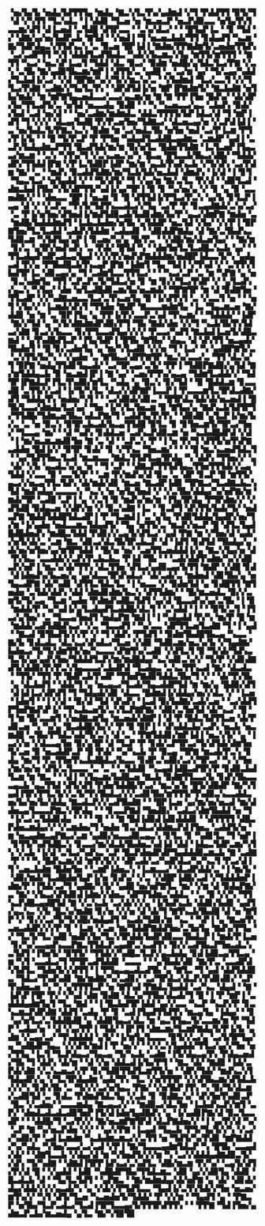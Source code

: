 ▝▅▞▙▞▙▝▅▟▄▜▟▜▜▜▄▝▆▟▄▝▇▃▚▜▃▜▚▞▄▟▆▟▝▞▜▝▛▟▟▜▜▝▉▜▞▜▝▟▝▞▚▜▜▝▜▃▚▟▃▝▐▝▟▟▊▝▜▃▅▝▅▝▆▃▅▃▛▝▅▃▛▟▉▃▃▝▅▜▄▜▚▜▃▃▆▞▟▜▝▟▐▃▅▟▝▃▜▟█▝▟▜▛▃▃▝▝▃▚▞▟▃▞▝▝▝█▜▄▛▐▃▝▝▊▝▜▟▝▞▝▟▇▞▄▞▅▞▙▟▛▃▙▝▇▜▟▝▝▞▅▟▐▝▜▝▅▃▅▃▙▟▞▜▜▝▊▟▄▟▜▝▚▃▆▝▇▞▜▟▛▟▄▃▚▜▜▟▚▃▚▝▃▝▉▃▅▝█▛▐▟▐▝▇▟▆▞▛▛▇▟▆▜▞▃▅▟▅▜▜▟▚▝▃▞▃▟▛▜▜▝▚▜▝▟▟▟▜▃▟▜▙▟▃▝▚▟▞▞▙▃▆▃▚▜▄▝▆▜▜▞▆▜▜▜▝▝▇▜▜▝▚▃▞▝▅▃▚▛▐▃▄▜▝▜▟▟▝▟▃▝▉▃▞▝▉▟▆▝▅▟█▞▄▜▟▃▜▃▞▛▇▝▞▃▚▝▃▜▙▝▇▞▄▟▉▜▙▃▆▞▆▛▐▝▟▜▜▞▃▝▄▟█▝▃▝▃▞▆▝▄▞▝▜▞▃▄▞▚▟▟▞▜▃▙▟▐▞▃▞▝▞▟▝█▛▇▞▚▞▞▜▞▞▆▃▚▞▃▝▝▞▙▟▆▟▝▜▃▞▃▃▜▝▞▞▜▜▃▞▛▟▇▝▃▟▇▞▞▜▄▜▃▜▚▝▝▟▛▟▜▟▐▞▅▝▇▛▐▛▇▟▆▜▞▝▇▃▙▟▇▝▅▜▙▞▆▟▞▝▆▝▆▛▇▜▄▃▅▟▃▃▞▃▃▞▄▃▆▞▆▝▇▝▇▝▛▛▐▜▅▝█▟▚▞▝▟▞▟▛▞▙▞▜▜▃▟▜▞▃▝▅▜▟▝▅▃▃▟▄▝▉▟▉▝▝▝▚▝▚▃▅▃▃▞▄▃▝▃▙▟▚▝▉▟▞▞▙▟▝▃▟▝▅▞▟▝▝▝▅▞▃▟▆▞▆▟▆▟▃▝▟▟▃▜▜▜▜▞▙▛▐▟▃▞▟▝▜▝▆▛▐▟▜▝▜▝▞▞▞▝▟▃▄▞▙▟█▝▛▞▛▃▅▜▅▞▜▟▇▃▞▝▟▃▅▃▄▞▅▝▞▃▛▟▐▟▐▝▃▝▅▞▙▟▃▜▞▛▇▃▚▃▚▝▉▟▆▝▆▝▃▞▅▟▃▜▙▝▅▜▅▝▅▟▝▃▞▛▐▃▆▝▛▜▞▛▐▞▙▝▝▝█▝▜▞▛▃▛▝▛▝▛▜▅▝▚▟▄▟▜▃▟▟█▃▄▟▆▃▝▃▆▟▛▝▄▟▐▝▃▃▛▞▙▟▄▟▆▃▛▜▜▝█▃▟▜▟▞▆▞▆▝▉▞▅▜▃▝█▟▅▜▜▟▇▝▐▃▜▃▅▛▐▜▄▃▃▞▆▃▆▝▝▃▚▝▚▜▚▞▜▝▞▃▚▃▅▃▚▞▚▝█▃▄▝█▜▃▃▙▜▙▃▞▟█▞▝▜▟▟▞▟▛▞▜▜▟▟▐▛▇▝▞▛▐▃▜▟▉▛▐▟▛▝▆▞▆▝▄▃▙▜▚▟▚▃▙▝▞▜▞▟▚▝▃▞▛▟▆▝▇▞▝▃▝▝▆▟▚▝▉▃▟▟▜▟▇▞▆▞▜▃▙▜▟▞▅▃▙▟▝▟▆▟▚▝▐▞▟▝▐▝▊▜▝▜▄▃▜▃▞▝▅▜▄▟▟▝▞▝▝▜▞▟▜▞▝▜▝▞▄▞▆▝▇▞▃▜▃▝▛▞▟▝▝▟▉▜▃▟▝▟▆▃▙▟▐▜▙▞▚▜▞▟▛▜▜▞▚▟▐▞▄▞▜▛▐▝▉▝▊▝▚▞▅▞▄▝▞▝▊▝▄▝▉▝▃▃▅▟▇▞▞▝▝▟▅▃▃▝█▛▐▝▅▃▆▝▊▝█▝▟▜▜▟▐▞▛▜▃▞▛▃▚▝▄▞▙▝▊▜▃▛▐▃▄▝▟▝▞▝▞▃▛▃▝▜▚▜▞▜▟▜▚▃▃▟▃▞▞▜▄▝▃▞▛▝▛▝▊▃▄▟▇▟▞▃▚▞▃▞▝▃▝▛▐▞▅▜▅▞▟▜▅▟▐▞▆▟▜▟▉▃▟▞▙▟▊▟▆▞▙▞▛▝▄▃▞▟▆▛▇▝▆▟▅▝▃▝▆▟█▞▙▟▟▟▆▟▜▝▐▃▙▃▙▟▅▞▅▜▙▝▄▜▟▟▛▝▅▃▜▟▝▞▙▞▝▞▞▛▐▝▉▛▇▜▅▞▜▃▜▃▟▟▝▃▟▟▚▜▟▟▆▝▃▟▄▟▊▝▝▟▉▟▟▛▇▟▄▝▟▝▇▞▃▜▙▟▚▃▜▟▉▃▆▝▚▜▟▜▄▞▄▛▐▝▊▃▅▞▚▞▄▝█▞▛▃▝▝▞▟█▞▆▞▟▃▅▜▄▞▝▝▇▞▆▝▊▞▃▝▄▜▛▞▅▟▚▟▚▝▃▝▛▟▞▝█▜▟▝▚▝▝▟▅▜▅▜▃▜▃▟█▃▚▃▙▝▄▞▝▝▜▜▃▟▄▟▚▟▛▃▟▃▄▜▄▟▝▞▞▞▛▞▅▟▚▛▇▟▟▟▆▞▅▟█▛▐▟▃▃▜▞▚▝▄▟▄▃▟▝▛▞▄▝▛▜▙▟█▃▙▜▚▃▄▛▐▛▇▝▐▟▆▜▝▜▄▝▜▟▐▝▞▜▚▟▝▞▝▃▜▜▚▜▙▟▜▛▐▃▝▟▊▃▄▞▄▝▜▝▃▟▆▜▃▃▜▜▜▃▞▝▝▝▚▃▞▃▛▝▃▝▆▝▚▛▇▝▄▝▅▝▊▃▚▟▆▜▄▝▜▜▝▃▛▃▛▃▜▞▜▟▃▞▅▝▊▝▆▝▊▞▞▜▃▞▛▟▛▝▞▝▄▜▃▟▚▞▄▃▚▝▚▜▄▞▝▟▅▝▅▜▃▟█▟▊▃▆▞▙▞▅▃▆▟▞▝▜▛▇▜▛▝▆▝▟▝▉▟▇▜▅▝▜▜▃▟▛▝▞▞▚▟▇▃▅▃▃▜▃▞▃▜▚▃▅▜▄▝█▝▐▞▟▜▚▜▝▃▝▞▃▃▜▝▅▝▝▝▅▜▝▞▙▞▞▝▐▃▆▟▞▟▚▜▝▜▜▟▅▝▇▟▛▝▇▃▃▃▆▟▆▜▄▝▐▃▝▜▄▃▆▃▅▝▇▞▟▟▊▝▅▝▆▝▃▝▉▛▐▜▄▝▄▝▛▛▐▞▛▞▃▃▛▃▚▟▝▜▚▃▆▞▝▝▜▟▟▟▞▝▐▟▛▝▇▞▞▜▟▝▄▝▚▜▞▟▇▟▆▟▛▟▉▞▛▜▝▜▙▝▇▟▞▟▅▝▞▞▜▝▚▃▙▜▙▜▚▜▟▃▞▟▇▝▊▃▞▞▙▃▃▝▊▞▛▜▃▃▟▜▄▞▞▞▞▝▛▃▃▞▚▟▜▝▇▃▙▟▐▃▅▜▞▟█▃▆▟▝▝▄▜▚▟█▟▜▃▛▝▐▜▄▜▟▛▐▝█▜▙▝▇▜▙▞▝▟▄▃▝▟▝▟▚▜▜▝▅▃▄▟▞▜▙▟▅▜▝▝█▝▊▞▃▟▅▜▄▝▄▝▆▞▚▜▃▟▉▝▞▞▅▝▜▝▐▃▞▝▚▝▄▟█▛▇▜▞▃▝▃▚▜▜▞▙▞▚▝▝▞▄▟▅▝▃▝▇▜▙▃▞▟▛▛▇▜▛▝▆▃▚▞▃▃▞▃▝▜▜▝▟▃▚▞▜▝▉▛▇▝▅▟▄▜▜▟▊▜▄▃▟▞▝▃▞▜▛▃▄▞▃▜▞▝▛▛▐▝▜▟▉▛▇▟▉▞▄▜▟▝▇▞▆▜▟▟▄▃▙▝▉▝▅▃▆▟▐▛▐▝▇▝▄▞▝▃▅▞▛▜▚▞▄▃▄▝▜▟▆▜▃▟▟▞▞▝▜▟▜▛▐▛▇▟▃▛▐▜▃▜▚▟▉▞▆▜▃▝▚▟▄▝▄▝▉▃▚▝▊▞▜▟▝▝▉▝█▟▟▃▆▝▊▃▃▟█▝▃▜▜▞▞▃▟▝▐▞▜▞▚▜▃▝▟▃▞▞▟▛▇▛▐▃▃▛▐▝▛▃▃▃▆▜▃▜▛▟▃▟▇▞▟▜▝▜▟▟▄▜▚▝▅▟▅▞▚▜▝▝▝▃▞▟▉▟▞▟▊▃▝▝█▜▛▟▃▜▟▞▟▞▅▃▅▟▐▝█▜▙▜▃▃▞▟▆▟▄▜▃▞▄▞▝▜▅▝▐▞▚▜▃▜▅▃▆▝▉▝▇▜▄▞▄▝▇▟▚▃▙▜▟▜▛▜▞▜▜▟█▞▜▟▆▃▅▜▙▃▚▟▃▛▇▞▜▝▃▟▟▜▄▜▚▜▚▝▝▟▉▟█▝▄▜▃▛▐▞▆▞▙▞▃▝▃▝▅▝▉▃▚▝▉▜▛▃▙▃▟▞▙▃▄▜▜▟█▝▉▜▃▝▊▝▊▜▅▃▆▜▞▜▛▃▞▜▅▞▝▜▃▃▄▝▆▞▝▝▟▝▚▟▚▝▊▟▟▃▅▝▃▟▚▃▛▟▉▃▆▝▅▝▚▃▙▟█▟▛▟▝▞▟▝▐▝▆▞▅▃▆▃▆▟▊▜▅▝▇▝▃▝▟▝▝▃▛▃▚▝▛▝▐▝▅▝▛▞▜▝▟▜▜▞▅▜▚▛▇▃▟▟▅▝█▟▐▞▞▝▉▜▛▝▊▟▞▝▊▝▞▜▚▃▝▜▅▃▆▞▝▝▝▝█▝▆▃▚▃▅▟▜▟▃▜▝▝▄▞▜▟▜▜▅▃▜▃▟▝▆▃▆▃▃▝▇▟▃▜▜▟▜▃▄▜▛▟▄▝▚▝▟▟▚▝▜▜▅▞▞▝▄▝▟▞▝▞▙▝▄▃▟▃▚▞▄▝▅▝▝▜▝▃▛▝▝▟▇▃▛▜▜▜▟▜▄▃▜▜▅▜▜▜▟▞▞▃▄▝▜▟▟▝▞▃▃▝▉▝▃▃▜▞▛▝▝▃▆▝▛▞▆▟▚▞▟▝▉▃▝▃▝▟▛▝▊▃▛▝█▝▆▜▜▞▄▃▞▞▅▃▄▜▜▃▜▟▚▝▟▞▆▟▞▟▊▝▆▃▅▝▇▃▟▛▐▟▉▝▜▛▇▃▞▜▃▟▇▃▙▃▚▜▟▝▆▟▚▟▄▞▃▃▃▃▚▝▚▃▚▝▅▝▅▜▄▜▅▟▝▞▝▞▃▜▙▞▟▟▄▞▚▞▅▛▇▞▆▝▆▟▞▜▛▝▃▟█▝▃▛▐▝▄▝▞▃▜▝▉▝▆▟▚▞▆▞▆▝▐▜▄▜▛▟▄▝▛▜▛▟▆▞▞▝▞▟▜▟█▝▉▟▄▃▅▝▞▟▛▞▆▝▞▝▉▃▚▟▇▝▐▃▝▝▊▃▛▜▝▟▚▜▜▞▙▟▞▜▞▝▅▟▃▛▇▝▇▟▟▜▟▟█▜▟▃▟▛▐▝▛▝▜▃▆▟▐▝▃▝▄▜▄▝▛▟▉▜▟▟▄▜▄▟▛▞▅▞▜▞▆▝▐▞▄▟▅▝▅▟▃▃▆▃▜▟▄▟▜▞▝▜▄▝▅▜▜▞▃▝▆▃▛▞▅▃▛▝█▝▟▜▃▜▄▟█▟█▟▅▟▚▝▆▟█▃▜▟▟▝▛▟▊▞▞▃▄▜▞▟▜▃▞▝▄▟▝▛▇▝▆▝▞▜▅▞▟▝▄▟▞▞▅▜▞▟▞▃▝▃▆▝▇▃▝▟▊▃▞▟▃▜▙▜▛▃▙▃▛▝▟▝▐▟▜▝▊▟▜▟▝▜▙▟▄▞▄▝▟▞▅▞▅▜▅▞▄▞▆▜▛▜▟▟▝▝█▞▅▝▅▞▝▃▅▜▜▃▅▟▟▟▐▞▄▝▇▃▚▜▄▞▅▝▟▝▛▞▙▃▝▃▃▟▟▞▞▃▛▞▛▃▙▃▙▃▝▛▐▟▝▜▙▝▝▝▃▟▞▟▟▜▚▟▆▞▚▞▞▟█▃▛▞▅▛▐▝▆▃▚▞▟▞▜▜▚▝▟▃▜▜▅▝▟▜▃▞▄▟▉▃▄▞▙▜▜▝▇▟▛▝▞▟█▝▊▟▝▟▐▟▅▟▚▞▙▃▅▞▄▝▄▞▟▃▃▜▛▟▚▟▃▞▝▟▞▃▟▞▃▝▆▟▅▟▝▟▊▜▙▞▄▝▅▜▄▃▟▛▇▝▟▞▚▟▊▝▟▜▜▃▜▟▃▜▃▝▐▝▅▃▃▝▞▝▉▟▅▜▟▝▄▝▊▟█▜▜▝▇▜▅▟▅▝▃▜▟▞▟▟▚▝▟▟▝▟▆▟▊▟▆▞▙▃▚▝▟▜▜▟▆▞▝▝█▞▆▃▅▟▃▝▉▞▞▃▆▜▞▜▞▃▄▝▜▃▆▝▄▟▅▝▛▟▆▟▚▟█▃▜▟▜▝▄▞▟▝█▃▃▟▚▞▄▞▃▜▙▝▐▝▉▝▆▟▟▞▛▝▚▞▚▟▐▞▄▜▃▟▄▟▜▃▟▟█▞▟▃▜▝▝▃▚▟▟▝▐▝▝▝▉▜▞▃▜▝▐▜▃▞▄▜▅▞▝▃▝▜▃▃▄▜▅▟▜▝▅▟▄▛▇▝▇▟▐▝▐▝▚▟▄▟▟▝▛▞▚▝▆▞▛▝█▝▆▝▆▟▟▞▃▟▜▟█▟▚▃▞▝▞▃▝▜▃▃▟▜▝▝▚▞▃▃▝▟▛▜▜▃▅▜▃▟▇▝▜▝▐▝▄▟▝▝▇▃▟▝▉▜▙▟▜▞▞▞▛▝▞▝▜▝▟▟▚▝▛▜▟▜▝▝▉▟▆▜▙▟█▜▙▃▄▝▚▃▃▝▇▞▙▝▊▟▃▟▃▝▟▃▚▃▞▟▚▟▃▞▜▃▅▝▞▟▉▝▜▟▉▃▆▞▅▃▚▞▙▝▞▜▄▟▇▞▙▟▅▃▞▜▞▜▞▟▆▜▜▞▅▞▚▃▃▃▚▛▇▜▚▞▃▟▊▝▞▟▜▃▜▝▉▝▜▞▟▞▜▟▚▃▜▃▜▞▄▞▄▟▚▜▅▞▜▟▟▟▜▃▛▞▆▞▆▟█▟▄▞▚▃▚▟▊▃▚▞▞▝▜▞▛▝▞▟▊▟▇▟▜▞▟▟▉▞▛▞▛▃▚▜▄▃▃▃▞▃▙▟▛▟▝▜▃▟▄▃▝▃▚▃▜▜▚▃▟▝▇▞▝▟▃▟▃▝▝▜▜▞▝▜▜▝▛▝█▟▛▃▙▜▚▟▛▝▜▜▅▛▇▟▉▜▟▟▃▜▙▞▜▝▞▝▝▟▞▜▚▜▙▝▄▝▟▃▙▟▜▝▝▟▟▞▜▝▄▝▅▃▄▃▞▜▃▟▞▜▄▃▟▟▛▜▟▝▆▝▆▞▄▝█▟▉▞▟▜▝▟▐▟▐▃▞▟▛▟▜▝▜▝▜▟▄▟▞▟▊▝▟▃▃▝█▟▆▟▐▞▟▟▄▞▅▞▞▟▃▝▞▝▐▃▅▝▐▟▅▜▝▝▐▝▞▟▝▝▉▞▟▝▜▟▝▟▚▟▚▝▐▃▟▝▉▞▙▟▇▞▃▟▞▃▅▝▝▃▞▟▟▜▛▜▅▛▇▟▚▛▐▞▝▜▚▃▙▃▅▜▞▃▚▜▃▛▇▛▇▞▝▟▉▞▃▜▅▜▟▝▟▞▚▃▞▝█▝▜▝▆▝█▞▃▃▆▜▝▞▅▟▇▃▆▜▄▝▆▃▅▟▞▟▇▛▐▝▟▝▛▝█▟▃▜▟▜▜▃▅▝▟▞▛▟▊▃▅▝▚▝▚▞▄▝█▃▟▟█▞▙▞▞▝▛▝▉▝▉▛▐▝▝▟▚▟▟▃▙▞▃▟▚▝▅▃▙▝▅▃▆▟█▝▃▜▙▞▛▜▟▃▚▟▞▜▞▃▚▝▟▝▃▝▝▛▇▜▟▟▊▞▆▛▐▟▐▝▅▃▚▜▞▝▄▝▐▃▞▞▅▝▞▟▃▃▄▜▅▝▉▞▄▜▛▝▟▝▜▃▛▝▛▝▊▟▞▃▛▜▛▃▞▜▞▟▜▟▞▟▆▜▅▜▞▃▅▝▉▝▅▃▟▟▛▃▛▝█▝▛▟▞▝▚▞▚▃▙▝▛▝▉▃▄▝▜▛▇▝▆▃▟▞▛▃▚▝▊▟▄▝▆▞▜▝▛▃▜▜▅▜▚▃▙▟█▟▃▞▙▃▃▝▊▟▛▃▚▟▉▞▃▞▞▜▛▃▞▝▚▝▞▜▅▞▆▞▅▞▅▝▟▜▞▃▜▃▃▃▝▃▝▃▝▝▃▜▟▟▊▝▚▃▄▟▐▟█▃▟▜▛▞▛▝▊▟▉▃▙▟▜▃▆▝▆▝▇▃▝▝▝▟▐▝▚▜▄▃▆▞▙▟█▃▅▝▇▃▙▝▉▟▇▜▜▃▃▞▙▝▊▟▚▜▙▃▃▃▄▃▙▝▄▃▜▜▟▝▟▜▞▟▜▝▛▟▅▜▟▟█▞▛▃▞▝▆▃▚▞▙▝█▜▞▟█▟▛▝▇▞▚▜▄▟▐▜▛▞▛▜▃▜▞▞▃▜▞▜▚▜▙▟▃▞▞▞▃▟▊▜▙▞▆▜▜▜▞▜▚▟▉▃▚▃▃▟▟▃▅▞▙▞▅▞▙▞▟▟▄▝▇▃▟▃▛▞▞▃▟▜▙▟▇▝▝▝█▛▐▃▅▝▄▞▆▞▅▞▅▃▟▝▆▞▟▟▅▃▄▜▃▃▃▛▇▃▚▜▛▟▄▝▝▝▊▃▃▛▇▟▝▜▅▟▉▞▝▃▟▃▞▟▆▜▙▟▟▝▅▝▜▝▐▞▃▞▃▜▟▟▊▟▄▝▝▝▝▝▉▝▝▝▇▝█▟▐▟▉▟▐▟▊▟▟▟▊▝▝▟▜▜▜▜▝▟█▃▛▟▅▃▆▟▄▞▞▝▞▃▆▟▅▞▜▝▅▟▅▝▊▃▚▟▃▞▟▟▆▃▛▟▐▜▅▃▝▃▟▟▜▞▅▝▆▝▅▃▄▟▆▃▄▛▇▃▞▃▆▝▄▟▉▞▅▃▃▟▉▃▄▃▚▝▊▜▃▝▊▝▚▟▊▜▃▝▜▝▅▛▐▝▊▜▜▞▚▟▜▟█▃▚▝▊▃▃▞▆▞▟▃▙▜▙▟▅▃▚▟▐▟▝▟▟▝▐▟▄▃▜▟▛▃▆▞▚▜▚▝▞▃▙▝▐▞▟▝▃▜▃▞▚▟▚▃▝▃▛▝█▃▛▟▅▟▛▟▛▜▄▟▟▟▉▃▆▃▙▝▇▝▃▟▇▝▛▝▝▝▚▝█▟▚▃▆▞▟▝▆▜▚▜▞▞▝▟▛▃▟▞▃▞▚▟▛▟▃▞▚▞▚▃▜▝▛▃▞▟▐▜▝▃▅▃▙▟▆▝█▟▅▜▅▝▝▃▆▛▐▟▅▃▚▝▐▃▆▃▃▞▝▟▃▟▛▟▟▞▃▝▐▝▆▞▙▝▝▟▉▞▆▟▞▜▃▟█▟▅▜▄▛▐▞▅▝▊▟▚▞▝▞▃▝▞▟█▛▐▟█▞▃▟▝▞▜▟▟▟▅▛▐▟▆▞▛▝▐▜▟▞▃▞▜▝▄▟▇▞▚▜▞▝▄▟█▝▅▞▅▛▇▜▃▝▆▞▝▞▆▝▟▝▉▟▄▛▇▞▃▝▇▞▝▞▙▃▞▟▜▟▊▟▐▟▆▞▞▟▅▃▝▟▛▜▜▟▆▃▚▟▟▃▝▝▃▝▉▝▞▞▚▝▜▜▚▃▛▟█▃▄▟█▜▟▝▇▝▞▃▚▃▙▝▃▞▟▞▞▞▄▝▐▞▙▟▚▃▙▝▟▟▊▞▙▟▊▝▄▟▜▞▄▃▚▃▝▞▙▝█▃▚▞▆▟▇▝▊▞▅▝▞▞▅▝▟▝▟▞▜▝▇▜▚▃▙▜▙▟█▝▟▝▅▝▇▜▛▝▞▝▊▞▞▃▞▜▞▜▞▟█▞▅▟▄▟▜▝▚▃▟▞▜▟▊▞▆▝▚▃▝▝▚▛▐▝▄▝▇▃▅▜▚▃▅▃▟▟▛▞▞▞▛▝▊▝▐▃▆▝▞▃▅▝▆▞▜▟▟▛▇▟▟▜▅▞▃▜▅▜▄▝▇▟▚▞▛▜▄▝▞▝▜▃▜▞▜▃▚▟█▝▅▟▛▞▙▞▜▃▚▜▛▟▟▞▙▟▛▟▉▃▃▜▙▟▃▛▐▝▆▟▞▛▐▃▅▝▊▞▚▞▃▃▄▟▚▃▃▛▇▃▜▜▟▃▛▃▄▟▛▃▚▃▟▜▚▝▉▞▞▃▟▜▙▃▛▜▅▃▟▃▚▃▜▟▜▝▐▜▅▜▞▝▉▜▜▞▝▜▜▟▞▞▚▟█▃▜▃▛▞▄▃▙▟▄▝▊▟▐▟▉▃▄▜▜▃▄▝▆▝▚▜▝▃▃▟▃▞▜▝▛▜▛▃▟▜▟▟▊▝▃▃▃▝▝▝▄▜▙▟▞▟▊▝▇▞▛▃▝▃▃▟▛▟▚▜▟▜▃▝▜▟▅▜▞▞▟▜▜▝▐▝▛▜▄▃▄▃▟▃▟▜▙▝▄▝▇▜▃▝▜▝▄▟▝▟▟▜▟▟▉▃▝▜▟▃▞▜▚▟▚▟▊▝▇▞▆▟▇▞▚▞▃▟▊▞▝▃▞▜▛▟▃▞▟▃▛▞▛▟▊▟▊▞▝▃▛▜▚▟▅▃▅▝▚▝▚▝▄▜▜▜▜▃▛▝▅▝▇▜▚▟▝▛▇▟▃▜▄▟▟▝▃▞▚▃▝▟▄▟▝▝▇▝▐▟▚▛▐▜▛▝▛▞▝▞▚▟▝▟▆▝▉▟▇▝▟▃▚▞▜▜▙▞▟▃▟▞▜▝█▝▐▝▛▝▆▛▐▝▃▟▟▟▄▟▆▜▄▜▝▜▃▝▇▟▝▝▐▝█▃▙▟▜▛▐▟▟▝▄▞▞▃▃▝▚▃▛▝▚▃▛▞▛▝▊▃▚▃▆▃▛▟▛▟▇▝▟▟▜▝▃▟▄▝▛▝▊▝▃▟▐▜▄▟▜▜▟▜▚▝▆▃▄▜▄▝▐▟▄▞▝▝▊▝▄▞▅▜▃▞▃▜▟▟█▟█▝▄▝▟▟▉▜▄▃▞▟▃▝▆▝▄▃▜▜▄▃▜▞▃▃▆▞▆▝▛▝▜▟▛▝▃▟▄▞▅▝▝▟▝▞▄▞▛▛▐▝▜▟▞▝▐▛▐▜▝▟▆▃▆▞▜▃▆▛▇▟▄▜▞▛▐▞▙▝▄▟▆▝▞▃▄▞▃▞▝▜▚▟▟▟▟▝▄▜▞▝▐▞▆▜▄▜▃▃▃▝▉▜▞▞▃▞▄▝▃▞▙▜▛▜▄▞▄▝▚▟█▟▛▜▄▃▝▞▞▟▜▞▆▟▐▝▛▝▅▞▞▝▝▞▞▃▚▜▄▟▟▞▜▜▃▞▄▞▞▜▅▝▅▞▜▜▄▝▐▃▜▝▜▃▛▟▄▃▞▜▄▃▄▝▜▞▚▃▙▝▃▟▆▝▐▜▞▟▄▃▄▜▚▝▛▟▄▃▅▟▞▜▙▝▜▝▟▟▚▝▟▞▆▝▝▟▝▞▅▝▟▟▃▟▐▞▙▞▛▜▝▝▇▃▝▟▞▝▇▟▉▝▐▟▞▃▛▟▞▟▇▝▞▃▚▃▅▃▞▞▛▝▊▞▜▟▉▜▜▟▜▃▆▜▜▞▅▝▝▟▛▞▜▟▞▝▆▟▚▃▚▜▜▟▄▟▛▞▄▝▞▜▃▜▛▟▄▟▆▝▄▟▞▜▚▝▜▃▝▞▅▜▜▜▛▝▞▞▟▜▙▃▆▞▟▜▟▃▙▞▞▞▚▝▊▟▚▜▙▝▃▝▜▞▞▞▃▞▅▜▄▃▝▛▇▞▝▞▅▜▙▛▐▜▚▝▚▝▉▞▜▞▟▃▆▞▃▟▉▜▟▝▃▝▊▟▃▝▛▟▆▟▜▟▃▜▄▝▞▃▙▝▊▝▉▟▇▃▚▞▝▟▚▜▅▜▚▟▊▃▛▝█▃▝▞▃▟▅▞▝▃▃▃▆▟▄▝▇▃▄▃▞▞▝▝▆▟▉▃▞▟▃▜▅▝▐▃▙▟▚▃▛▞▆▜▝▃▛▞▝▟▅▟▃▟▃▟▃▟▉▜▅▛▐▜▞▟▐▟▅▜▄▟█▟▚▝▄▝▐▞▄▟▊▛▇▞▟▝▉▃▜▃▃▟▛▝▝▝▟▟█▞▜▝▃▞▛▞▞▝▇▞▅▃▆▛▇▜▛▟▝▟▃▛▇▟▅▞▞▝▐▝▄▞▛▞▟▝▚▞▝▃▛▝▇▝▚▞▅▃▛▟▅▝▞▞▝▝▄▞▞▛▇▝▐▃▄▟▝▜▄▃▙▝▛▜▞▜▄▜▞▞▚▝▞▃▞▞▚▟▉▞▛▝▃▟▐▃▆▟▆▝▚▃▙▟▆▃▆▃▞▞▃▜▜▝▅▝▜▟▜▞▚▞▛▟▊▝▆▛▇▟▟▞▚▞▚▟▃▝▚▜▅▞▃▃▞▃▞▃▟▝▞▛▐▝▇▞▜▃▃▃▄▟▆▜▟▃▛▝▚▝█▜▙▝▃▃▄▟▞▟▞▝▝▟▇▜▃▃▙▝▞▟▄▞▟▝▆▝▚▜▅▟▜▞▞▞▆▝▚▝▃▞▞▟▟▟▄▟▇▟▉▃▜▞▞▟▚▝▜▞▚▟▇▝▝▟▇▟▐▜▛▛▐▟▚▃▞▃▚▟▜▃▝▟█▞▆▃▆▝▛▞▚▞▝▃▄▜▞▟▜▞▛▞▟▝█▝▝▞▄▟▟▝▐▟▊▝▚▟█▟▛▜▙▞▜▜▟▃▆▃▝▟▉▝▄▞▞▟▉▜▄▝▟▟▊▝█▃▟▃▙▝▟▝▝▜▄▜▃▜▟▜▝▝▄▛▇▃▝▝▇▞▆▟▆▟▄▞▟▞▅▛▇▝▄▝▟▞▝▟▊▟▞▟▄▞▟▟▞▞▞▞▄▃▟▞▚▝▄▝▞▟▞▞▛▜▟▜▃▃▝▜▄▟▐▞▃▜▚▜▟▞▞▜▅▝▅▃▅▞▆▜▚▞▞▝▚▜▝▟▜▞▜▃▅▝▚▃▅▟▅▜▞▜▟▟▞▝▛▝▞▞▆▝▝▜▄▟▜▝▄▝▝▛▇▃▛▝▅▜▙▞▜▃▛▃▟▃▞▜▃▟▐▜▛▜▃▃▄▞▙▜▜▜▛▟▜▜▚▝▝▝▛▛▇▝▜▟▐▜▅▞▄▟▆▃▛▃▙▞▆▃▅▟▄▝▄▜▃▝▇▞▚▜▉▜▉